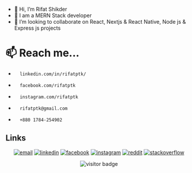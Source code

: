 

- 👋 Hi, I’m Rifat Shikder
- 👀 I am a MERN Stack developer
- 💞️ I’m looking to collaborate on React, Nextjs & React Native, Node js & Express js projects

# 📫 Reach me...

-       linkedin.com/in/rifatptk/
-       facebook.com/rifatptk
-       instagram.com/rifatptk
-       rifatptk@gmail.com
-       +880 1784-254902





## Links

<p align="center">
  <a href="mailto:rifatptk@gmail.com"><img src="https://img.icons8.com/color/96/000000/gmail.png" alt="email"/></a>
  <a href="https://www.linkedin.com/in/rifatptk/"><img src="https://img.icons8.com/color/96/000000/linkedin.png" alt="linkedin"/></a>  
  <a href="https://www.facebook.com/rifatptk"><img src="https://img.icons8.com/color/96/000000/facebook.png" alt="facebook"/></a>
  <a href="https://www.instagram.com/rifatptk"><img src="https://img.icons8.com/color/96/000000/instagram-new.png" alt="instagram"/></a>
  <a href="https://www.reddit.com/user/Fast_Disaster_8958"><img src="https://img.icons8.com/color/96/000000/reddit.png" alt="reddit"/></a>  
  <a href="#"><img src="https://img.icons8.com/color/96/000000/stackoverflow.png" alt="stackoverflow"/></a>   
</p>

<p  align="center">
  <img src="https://visitor-badge.glitch.me/badge?page_id=matyo91.matyo91" alt="visitor badge"/>
</p>
